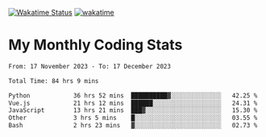 [![Wakatime Status](https://github.com/noopurphalak/noopurphalak/workflows/wakatime-status-update/badge.svg)](https://github.com/noopurphalak/noopurphalak/actions/workflows/main.yml)
[![wakatime](https://wakatime.com/badge/user/80ace140-ef40-4fdd-b8ed-f3be3d2e1aea.svg)](https://wakatime.com/@80ace140-ef40-4fdd-b8ed-f3be3d2e1aea)

# My Monthly Coding Stats

<!--START_SECTION:waka-->

```txt
From: 17 November 2023 - To: 17 December 2023

Total Time: 84 hrs 9 mins

Python            36 hrs 52 mins  ██████████▓░░░░░░░░░░░░░░   42.25 %
Vue.js            21 hrs 12 mins  ██████░░░░░░░░░░░░░░░░░░░   24.31 %
JavaScript        13 hrs 21 mins  ███▓░░░░░░░░░░░░░░░░░░░░░   15.30 %
Other             3 hrs 5 mins    █░░░░░░░░░░░░░░░░░░░░░░░░   03.55 %
Bash              2 hrs 23 mins   ▓░░░░░░░░░░░░░░░░░░░░░░░░   02.73 %
```

<!--END_SECTION:waka-->
